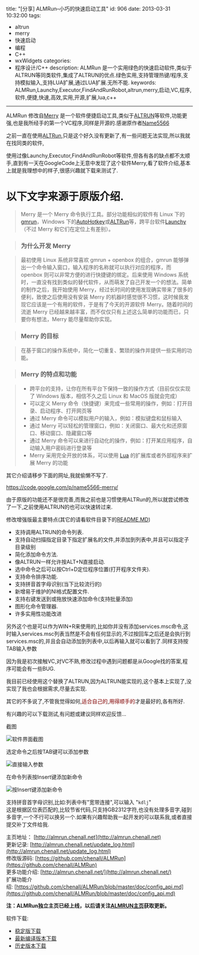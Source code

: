 title: "[分享] ALMRun–小巧的快速启动工具"
id: 906
date: 2013-03-31 10:32:00
tags: 
- altrun
- merry
- 快速启动
- 编程
- C++
- wxWidgets
categories: 
- 程序设计/C++
description: ALMRun 是一个实用绿色的快速启动软件,类似于ALTRUN等同类软件,集成了ALTRUN的优点.绿色实用,支持管理热键/程序,支持模拟输入,支持LUA扩展,通过LUA扩展.无所不能.
keywords: ALMRun,Launchy,Executor,FindAndRunRobot,altrun,merry,启动,VC,程序,软件,便捷,快速,高效,实用,开源,扩展,lua,c++
---

ALMRun 修改自[Merry] 是一个软件便捷启动工具,类似于[ALTRUN]等软件,功能更强,也是我所经手的第一个VC程序,同样是开源的.感谢原作者[Name5566]

之前一直在使用[ALTRun],只是这个好久没有更新了,有一些问题无法实现,所以我就在找同类的软件,  

使用过像Launchy,Executor,FindAndRunRobot等软件,但各有各的缺点都不太顺手,直到有一天在GoogleCode上无意中发现了这个软件Merry,看了软件介绍,基本上就是我理想中的样子,很感兴趣就下载来测试了.

以下文字来源于原版介绍.
=======================

>Merry 是一个 Merry 命令执行工具。部分功能相似的软件有 Linux 下的[gmrun](http://directory.fsf.org/wiki/Gmrun)，Windows 下的[AutoHotkey](http://www.autohotkey.com/)或[ALTRun]等，跨平台软件[Launchy](http://www.launchy.net/)（不过 Merry 和它们在定位上有差别）。

>### 为什么开发 Merry

>最初使用 Linux 系统非常喜欢 gmrun + openbox 的组合，gmrun 能够弹出一个命令输入窗口，输入程序的名称就可以执行对应的程序，而 openbox 则可以非常方便的进行快捷键的绑定。后来使用 Windows 系统时，一直没有找到类似的替代软件，从而萌发了自己开发一个的想法。简单的制作之后，我开始使用 Merry，经过长时间的使用发现确实带来了很多的便利，致使之后使用没有安装 Merry 的机器时感觉很不习惯，这时候我发现它应该是一个有用的软件，于是有了今天的开源软件 Merry。随着时间的流逝 Merry 已经越来越丰富，而不仅仅只有上述这么简单的功能而已，只要你有想法，Merry 能尽量帮助你实现。

>### Merry 的目标

>在基于窗口的操作系统中，简化一切重复、繁琐的操作并提供一些实用的功能。

>### Merry 的特点和功能

> *   跨平台的支持，让你在所有平台下保持一致的操作方式（目前仅仅实现了 Windows 版本，相信不久之后 Linux 和 MacOS 版就会完成）
> *   可以定义 Merry 命令（快捷键）来完成一些常用的操作，例如：打开目录、启动程序、打开网页等
> *   通过 Merry 命令可以模拟用户的输入，例如：模拟键盘和鼠标输入
> *   通过 Merry 可以轻松的管理窗口，例如：关闭窗口、最大化和还原窗口、移动窗口、隐藏窗口等
> *   通过 Merry 命令可以来进行自动化的操作，例如：打开某应用程序，自动输入用户密码进行登录等
> *   Merry 采用完全开放的体系，可以使用 [Lua](http://www.lua.org/) 的扩展库或者外部程序来扩展 Merry 的功能

其它介绍请移步下面的网址,我就偷懒不写了.

https://code.google.com/p/name5566-merry/

由于原版的功能还不是很完善,而我之前也是习惯使用ALTRun的,所以就尝试修改了一下,之前使用ALTRUN的也可以快速转过来.

修改增强版最主要特点(其它的请看软件目录下的[README.MD](https://github.com/chenall/Merry))

*   支持调用ALTRUN的命令列表.
*   支持自动扫描指定目录下指定扩展名的文件,并添加到列表中,并且可以指定子目录级别
*   简化添加命令方法.
*   像ALTRUN一样允许按ALT+N直接启动.
*   选中命令之后可以按Ctrl+D定位程序位置(打开程序文件夹).
*   支持命令排序功能.
*   支持拼音首字母识别(当下比较流行的)
*   新增易于维护的NI格式配置文件.
*   支持右键发送到或拖放快速添加命令(支持批量添加)
*   图形化命令管理器.
*   许多实用性功能改进

另外这个也是可以作为WIN+R来使用的,比如你并没有添加services.msc命令,这时输入services.msc列表当然是不会有任何显示的,不过按回车之后还是会执行到services.msc的,并且会自动添加到列表中,以后再输入就可以看到了.同样支持按TAB输入参数

因为我是初次接触VC,对VC不熟,修改过程中遇到问题都是从Google找的答案,程序可能会有一些BUG.

我目前已经使用这个替换了ALTRUN,因为ALTRUN能实现的,这个基本上实现了,没实现了我也会根据需求,尽量去实现.

其它的不多说了,不管我觉得如何,<span style="color: #800000;">适合自己的</span>,<span style="color: #800000;">用得顺手的</span>才是最好的,各有所好.

有兴趣的可以下载测试,有问题或建议同样欢迎反馈...

截图

![软件界面截图](http://d.chenall.net/img/ALMRunMain.png "软件界面截图")

选定命令之后按TAB键可以添加参数

![直接输入参数](http://d.chenall.net/img/merry_args.png "可以直接输入参数")

在命令列表按Insert键添加新命令

![按Insert键添加新命令](http://d.chenall.net/img/ALMRun_AddCmd.png "按Insert键添加新命令")

支持拼音首字母识别,比如:列表中有"宽带连接",可以输入 "`kdlj`"  
这是根据区位表匹配的,比较节省代码,只支持GB2312字符,也没有处理多音字,碰到多音字,一个不行可以换另一个.如果有兴趣帮助我一起开发的可以联系我,或者直接提交补丁文件给我.

主页地址： [http://almrun.chenall.net](http://almrun.chenall.net)  
更新记录: [http://almrun.chenall.net/update_log.html](http://almrun.chenall.net/update_log.html)  
修改版源码: [https://github.com/chenall/ALMRun](https://github.com/chenall/ALMRun)  
更多功能介绍: [http://almrun.chenall.net/](http://almrun.chenall.net/)  
扩展功能介绍: [https://github.com/chenall/ALMRun/blob/master/doc/config_api.md](https://github.com/chenall/ALMRun/blob/master/doc/config_api.md)  

**注：ALMRun独立主页已经上线，以后请关注[ALMRUN主页](http://almrun.chenall.net)获取更新。**

软件下载:
 * [稳定版下载](https://github.com/chenall/ALMRun/archive/v1.2.0.55_BIN.zip)  
 * [最新编译版本下载](https://github.com/chenall/ALMRun/archive/Build.zip)  
 * [历史版本下载](http://almrun.chenall.net/update_log.html)  

[Merry]: http://code.google.com/p/name5566-merry/
[Name5566]: http://name5566.com/ "ALMRun 的前身Merry作者"
[ALTRun]: https://code.google.com/p/altrun/